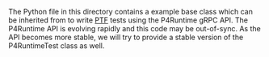 The Python file in this directory contains a example base class which can be
inherited from to write [PTF](https://github.com/p4lang/ptf) tests using the
P4Runtime gRPC API. The P4Runtime API is evolving rapidly and this code may be
out-of-sync. As the API becomes more stable, we will try to provide a stable
version of the P4RuntimeTest class as well.
